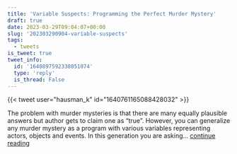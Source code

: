 ```yaml
---
title: 'Variable Suspects: Programming the Perfect Murder Mystery'
draft: true
date: 2023-03-29T09:04:07+00:00
slug: '202303290904-variable-suspects'
tags:
  - tweets
is_tweet: true
tweet_info:
  id: '1640897592338051074'
  type: 'reply'
  is_thread: False
---
```




{{< tweet user="hausman_k" id="1640761165088428032" >}}

The problem with murder mysteries is that there are many equally plausible answers but author gets to claim one as “true”. However, you can generalize any murder mystery as a program with various variables representing actors, objects and events. In this generation you are asking… [continue reading](https://x.com/sytelus/status/1640897592338051074)
